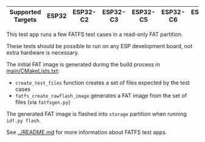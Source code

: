 | Supported Targets | ESP32 | ESP32-C2 | ESP32-C3 | ESP32-C5 | ESP32-C6 | ESP32-H2 | ESP32-P4 | ESP32-S2 | ESP32-S3 |
| ----------------- | ----- | -------- | -------- | -------- | -------- | -------- | -------- | -------- | -------- |

This test app runs a few FATFS test cases in a read-only FAT partition.

These tests should be possible to run on any ESP development board, not extra hardware is necessary.

The initial FAT image is generated during the build process in [main/CMakeLists.txt](main/CMakeLists.txt):
- `create_test_files` function creates a set of files expected by the test cases
- `fatfs_create_rawflash_image` generates a FAT image from the set of files (via `fatfsgen.py`)

The generated FAT image is flashed into `storage` partition when running `idf.py flash`.

See [../README.md](../README.md) for more information about FATFS test apps.
